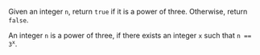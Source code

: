 Given an integer `n`, return `true` if it is a power of three. Otherwise, return `false`.

An integer `n` is a power of three, if there exists an integer `x` such that <code>n == 3<sup>x</sup></code>.